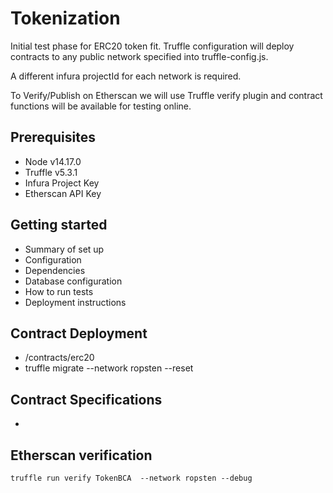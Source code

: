 # Tokenization

Initial test phase for ERC20 token fit.
Truffle configuration will deploy contracts to any public network
specified into truffle-config.js. 

A different infura projectId for each network is required.

To Verify/Publish on Etherscan we will use Truffle verify plugin and contract functions will be available for testing online.

## Prerequisites ###

* Node v14.17.0
* Truffle v5.3.1
* Infura Project Key
* Etherscan API Key

## Getting started ###

* Summary of set up
* Configuration
* Dependencies
* Database configuration
* How to run tests
* Deployment instructions

## Contract Deployment ###

 - /contracts/erc20
 - truffle migrate --network ropsten --reset

## Contract Specifications ###

 - 

## Etherscan verification
 `truffle run verify TokenBCA  --network ropsten --debug`
